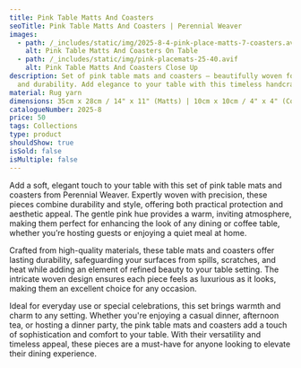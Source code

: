 ```yaml
---
title: Pink Table Matts And Coasters
seoTitle: Pink Table Matts And Coasters | Perennial Weaver
images:
  - path: /_includes/static/img/2025-8-4-pink-place-matts-7-coasters.avif
    alt: Pink Table Matts And Coasters On Table
  - path: /_includes/static/img/pink-placemats-25-40.avif
    alt: Pink Table Matts And Coasters Close Up
description: Set of pink table mats and coasters – beautifully woven for style
  and durability. Add elegance to your table with this timeless handcrafted set.
material: Rug yarn
dimensions: 35cm x 28cm / 14" x 11" (Matts) | 10cm x 10cm / 4" x 4" (Coasters)
catalogueNumber: 2025-8
price: 50
tags: Collections
type: product
shouldShow: true
isSold: false
isMultiple: false
---
```

Add a soft, elegant touch to your table with this set of pink table mats and coasters from Perennial Weaver. Expertly woven with precision, these pieces combine durability and style, offering both practical protection and aesthetic appeal. The gentle pink hue provides a warm, inviting atmosphere, making them perfect for enhancing the look of any dining or coffee table, whether you’re hosting guests or enjoying a quiet meal at home.

Crafted from high-quality materials, these table mats and coasters offer lasting durability, safeguarding your surfaces from spills, scratches, and heat while adding an element of refined beauty to your table setting. The intricate woven design ensures each piece feels as luxurious as it looks, making them an excellent choice for any occasion.

Ideal for everyday use or special celebrations, this set brings warmth and charm to any setting. Whether you're enjoying a casual dinner, afternoon tea, or hosting a dinner party, the pink table mats and coasters add a touch of sophistication and comfort to your table. With their versatility and timeless appeal, these pieces are a must-have for anyone looking to elevate their dining experience.
